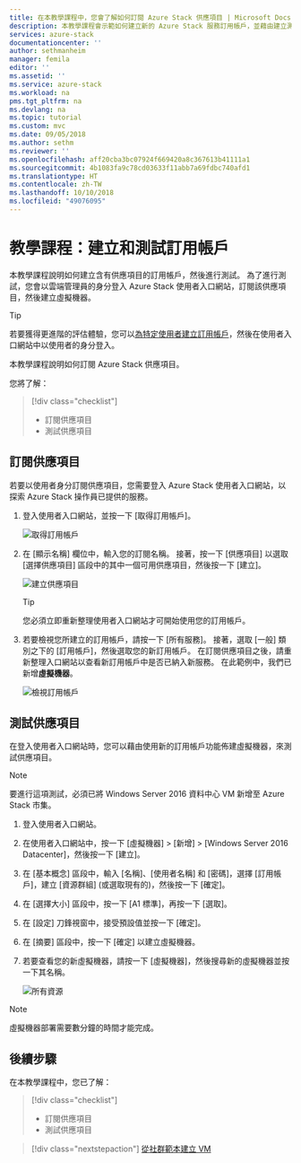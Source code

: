 ```yaml
---
title: 在本教學課程中，您會了解如何訂閱 Azure Stack 供應項目 | Microsoft Docs
description: 本教學課程會示範如何建立新的 Azure Stack 服務訂用帳戶，並藉由建立測試虛擬機器來測試供應項目。
services: azure-stack
documentationcenter: ''
author: sethmanheim
manager: femila
editor: ''
ms.assetid: ''
ms.service: azure-stack
ms.workload: na
pms.tgt_pltfrm: na
ms.devlang: na
ms.topic: tutorial
ms.custom: mvc
ms.date: 09/05/2018
ms.author: sethm
ms.reviewer: ''
ms.openlocfilehash: aff20cba3bc07924f669420a8c367613b41111a1
ms.sourcegitcommit: 4b1083fa9c78cd03633f11abb7a69fdbc740afd1
ms.translationtype: HT
ms.contentlocale: zh-TW
ms.lasthandoff: 10/10/2018
ms.locfileid: "49076095"
---
```

# <a name="tutorial-create-and-test-a-subscription"></a>教學課程：建立和測試訂用帳戶
本教學課程說明如何建立含有供應項目的訂用帳戶，然後進行測試。 為了進行測試，您會以雲端管理員的身分登入 Azure Stack 使用者入口網站，訂閱該供應項目，然後建立虛擬機器。

> [!TIP]
> 若要獲得更進階的評估體驗，您可以[為特定使用者建立訂用帳戶](https://docs.microsoft.com/azure/azure-stack/azure-stack-subscribe-plan-provision-vm#create-a-subscription-as-a-cloud-operator)，然後在使用者入口網站中以使用者的身分登入。 

本教學課程說明如何訂閱 Azure Stack 供應項目。

您將了解：

> [!div class="checklist"]
> * 訂閱供應項目 
> * 測試供應項目

## <a name="subscribe-to-an-offer"></a>訂閱供應項目
若要以使用者身分訂閱供應項目，您需要登入 Azure Stack 使用者入口網站，以探索 Azure Stack 操作員已提供的服務。

1. 登入使用者入口網站，並按一下 [取得訂用帳戶]。

   ![取得訂用帳戶](media/azure-stack-subscribe-services/get-subscription.png)

2. 在 [顯示名稱]  欄位中，輸入您的訂閱名稱。 接著，按一下 [供應項目] 以選取 [選擇供應項目] 區段中的其中一個可用供應項目，然後按一下 [建立]。

   ![建立供應項目](media/azure-stack-subscribe-services/create-subscription.png)

   > [!TIP]
   > 您必須立即重新整理使用者入口網站才可開始使用您的訂用帳戶。

3. 若要檢視您所建立的訂用帳戶，請按一下 [所有服務]。  接著，選取 [一般] 類別之下的 [訂用帳戶]，然後選取您的新訂用帳戶。 在訂閱供應項目之後，請重新整理入口網站以查看新訂用帳戶中是否已納入新服務。 在此範例中，我們已新增**虛擬機器**。

   ![檢視訂用帳戶](media/azure-stack-subscribe-services/view-subscription.png)


## <a name="test-the-offer"></a>測試供應項目
在登入使用者入口網站時，您可以藉由使用新的訂用帳戶功能佈建虛擬機器，來測試供應項目。 

> [!NOTE]
> 要進行這項測試，必須已將 Windows Server 2016 資料中心 VM 新增至 Azure Stack 市集。 

1. 登入使用者入口網站。

2. 在使用者入口網站中，按一下 [虛擬機器] > [新增] > [Windows Server 2016 Datacenter]，然後按一下 [建立]。

3. 在 [基本概念] 區段中，輸入 [名稱]、[使用者名稱] 和 [密碼]，選擇 [訂用帳戶]，建立 [資源群組] (或選取現有的)，然後按一下 [確定]。

4. 在 [選擇大小] 區段中，按一下 [A1 標準]，再按一下 [選取]。  

5. 在 [設定] 刀鋒視窗中，接受預設值並按一下 [確定]。

6. 在 [摘要] 區段中，按一下 [確定] 以建立虛擬機器。  

7. 若要查看您的新虛擬機器，請按一下 [虛擬機器]，然後搜尋新的虛擬機器並按一下其名稱。

    ![所有資源](media/azure-stack-subscribe-services/view-vm.png)

> [!NOTE]
> 虛擬機器部署需要數分鐘的時間才能完成。


## <a name="next-steps"></a>後續步驟

在本教學課程中，您已了解：

> [!div class="checklist"]
> * 訂閱供應項目 
> * 測試供應項目


> [!div class="nextstepaction"]
> [從社群範本建立 VM](azure-stack-create-vm-template.md)